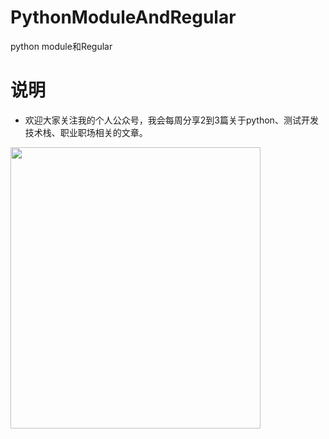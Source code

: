 # PythonModuleAndRegular
python module和Regular

# 说明
- 欢迎大家关注我的个人公众号，我会每周分享2到3篇关于python、测试开发技术栈、职业职场相关的文章。
<img src="https://i.loli.net/2019/11/12/FQWnchAdDwBS3Mf.jpg" width = "400" height = "450" div align=center />